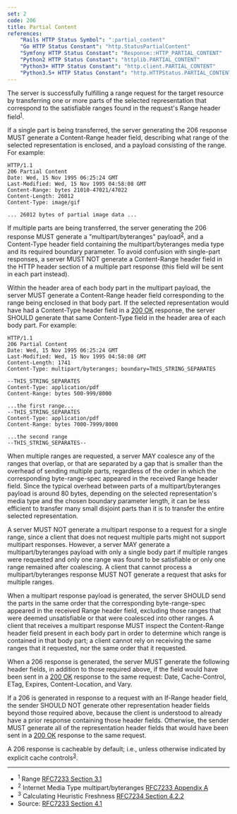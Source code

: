 ```yaml
---
set: 2
code: 206
title: Partial Content
references:
    "Rails HTTP Status Symbol": ":partial_content"
    "Go HTTP Status Constant": "http.StatusPartialContent"
    "Symfony HTTP Status Constant": "Response::HTTP_PARTIAL_CONTENT"
    "Python2 HTTP Status Constant": "httplib.PARTIAL_CONTENT"
    "Python3+ HTTP Status Constant": "http.client.PARTIAL_CONTENT"
    "Python3.5+ HTTP Status Constant": "http.HTTPStatus.PARTIAL_CONTENT"
---
```


The server is successfully fulfilling a range request for the target
resource by transferring one or more parts of the selected
representation that correspond to the satisfiable ranges found in the
request's Range header field<sup>[1](#ref-1)</sup>.

If a single part is being transferred, the server generating the 206
response MUST generate a Content-Range header field, describing what
range of the selected representation is enclosed, and a payload
consisting of the range. For example:

```text
HTTP/1.1
206 Partial Content
Date: Wed, 15 Nov 1995 06:25:24 GMT
Last-Modified: Wed, 15 Nov 1995 04:58:08 GMT
Content-Range: bytes 21010-47021/47022
Content-Length: 26012
Content-Type: image/gif

... 26012 bytes of partial image data ...
```

If multiple parts are being transferred, the server generating the 206
response MUST generate a "multipart/byteranges"
payload<sup>[2](#ref-2)</sup>, and a Content-Type header field
containing the multipart/byteranges media type and its required boundary
parameter. To avoid confusion with single-part responses, a server MUST
NOT generate a Content-Range header field in the HTTP header section of
a multiple part response (this field will be sent in each part instead).

Within the header area of each body part in the multipart payload, the
server MUST generate a Content-Range header field corresponding to the
range being enclosed in that body part. If the selected representation
would have had a Content-Type header field in a [200 OK](/200) response,
the server SHOULD generate that same Content-Type field in the header
area of each body part. For example:

```text
HTTP/1.1
206 Partial Content
Date: Wed, 15 Nov 1995 06:25:24 GMT
Last-Modified: Wed, 15 Nov 1995 04:58:08 GMT
Content-Length: 1741
Content-Type: multipart/byteranges; boundary=THIS_STRING_SEPARATES

--THIS_STRING_SEPARATES
Content-Type: application/pdf
Content-Range: bytes 500-999/8000

...the first range...
--THIS_STRING_SEPARATES
Content-Type: application/pdf
Content-Range: bytes 7000-7999/8000

...the second range
--THIS_STRING_SEPARATES--
```

When multiple ranges are requested, a server MAY coalesce any of the
ranges that overlap, or that are separated by a gap that is smaller than
the overhead of sending multiple parts, regardless of the order in which
the corresponding byte-range-spec appeared in the received Range header
field. Since the typical overhead between parts of a
multipart/byteranges payload is around 80 bytes, depending on the
selected representation's media type and the chosen boundary parameter
length, it can be less efficient to transfer many small disjoint parts
than it is to transfer the entire selected representation.

A server MUST NOT generate a multipart response to a request for a
single range, since a client that does not request multiple parts might
not support multipart responses. However, a server MAY generate a
multipart/byteranges payload with only a single body part if multiple
ranges were requested and only one range was found to be satisfiable or
only one range remained after coalescing. A client that cannot process a
multipart/byteranges response MUST NOT generate a request that asks for
multiple ranges.

When a multipart response payload is generated, the server SHOULD send
the parts in the same order that the corresponding byte-range-spec
appeared in the received Range header field, excluding those ranges that
were deemed unsatisfiable or that were coalesced into other ranges. A
client that receives a multipart response MUST inspect the Content-Range
header field present in each body part in order to determine which range
is contained in that body part; a client cannot rely on receiving the
same ranges that it requested, nor the same order that it requested.

When a 206 response is generated, the server MUST generate the following
header fields, in addition to those required above, if the field would
have been sent in a [200 OK](/200) response to the same request: Date,
Cache-Control, ETag, Expires, Content-Location, and Vary.

If a 206 is generated in response to a request with an If-Range header
field, the sender SHOULD NOT generate other representation header fields
beyond those required above, because the client is understood to already
have a prior response containing those header fields. Otherwise, the
sender MUST generate all of the representation header fields that would
have been sent in a [200 OK](/200) response to the same request.

A 206 response is cacheable by default; i.e., unless otherwise indicated
by explicit cache controls<sup>[3](#ref-3)</sup>.

---

* <span id="ref-1"><sup>1</sup> Range [RFC7233 Section 3.1][2]</span>
* <span id="ref-2"><sup>2</sup> Internet Media Type multipart/byteranges
[RFC7233 Appendix A][3]</span>
* <span id="ref-3"><sup>3</sup> Calculating Heuristic Freshness
[RFC7234 Section 4.2.2][4]</span>
* Source: [RFC7233 Section 4.1][1]

[1]: <http://tools.ietf.org/html/rfc7233#section-4.1>
[2]: <http://tools.ietf.org/html/rfc7233#section-3.1>
[3]: <http://tools.ietf.org/html/rfc7233#appendix-A>
[4]: <http://tools.ietf.org/html/rfc7234#section-4.2.2>
